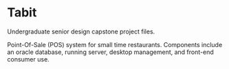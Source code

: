 Tabit
=====

Undergraduate senior design capstone project files.

Point-Of-Sale (POS) system for small time restaurants.
Components include an oracle database, running server, desktop management, and front-end consumer use.
